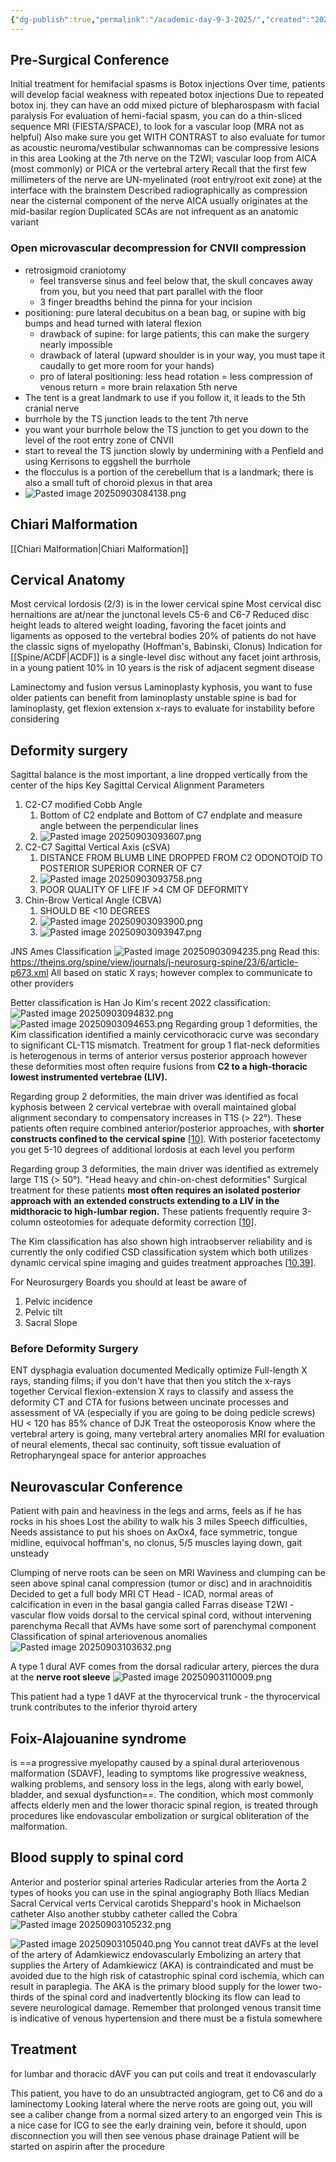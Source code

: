 ```yaml
---
{"dg-publish":true,"permalink":"/academic-day-9-3-2025/","created":"2025-09-03T08:04:36.175-07:00","updated":"2025-09-03T11:07:57.606-07:00"}
---
```



## Pre-Surgical Conference

Initial treatment for hemifacial spasms is Botox injections
	Over time, patients will develop facial weakness with repeated botox injections
	Due to repeated botox inj. they can have an odd mixed picture of blepharospasm with facial paralysis
For evaluation of hemi-facial spasm, you can do a thin-sliced sequence MRI (FIESTA/SPACE), to look for a vascular loop (MRA not as helpful)
	Also make sure you get WITH CONTRAST to also evaluate for tumor as acoustic neuroma/vestibular schwannomas can be compressive lesions in this area 
	Looking at the 7th nerve on the T2WI; vascular loop from AICA (most commonly) or PICA or the vertebral artery
		Recall that the first few millimeters of the nerve are UN-myelinated (root entry/root exit zone) at the interface with the brainstem
		Described radiographically as compression near the cisternal component of the nerve
		AICA usually originates at the mid-basilar region
	Duplicated SCAs are not infrequent as an anatomic variant

### Open microvascular decompression for CNVII compression
- retrosigmoid craniotomy 
	- feel transverse sinus and feel below that, the skull concaves away from you, but you need that part parallel with the floor
	- 3 finger breadths behind the pinna for your incision
- positioning: pure lateral decubitus on a bean bag, or supine with big bumps and head turned with lateral flexion
	- drawback of supine: for large patients, this can make the surgery nearly impossible
	- drawback of lateral (upward shoulder is in your way, you must tape it caudally to get more room for your hands)
	- pro of lateral positioning: less head rotation = less compression of venous return = more brain relaxation
5th nerve
- The tent is a great landmark to use if you follow it, it leads to the 5th cranial nerve
- burrhole by the TS junction leads to the tent
7th nerve
- you want your burrhole below the TS junction to get you down to the level of the root entry zone of CNVII
- start to reveal the TS junction slowly by undermining with a Penfield and using Kerrisons to eggshell the burrhole
- the flocculus is a portion of the cerebellum that is a landmark; there is also a small tuft of choroid plexus in that area
- ![Pasted image 20250903084138.png](/img/user/assets/Pasted%20image%2020250903084138.png)
## Chiari Malformation
[[Chiari Malformation\|Chiari Malformation]]

## Cervical Anatomy
Most cervical lordosis (2/3) is in the lower cervical spine
Most cervical disc hernaitions are at/near the junctonal levels C5-6 and C6-7
Reduced disc height leads to altered weight loading, favoring the facet joints and ligaments as opposed to the vertebral bodies
20% of patients do not have the classic signs of myelopathy (Hoffman's, Babinski, Clonus)
Indication for [[Spine/ACDF\|ACDF]] is a single-level disc without any facet joint arthrosis, in a young patient
10% in 10 years is the risk of adjacent segment disease

Laminectomy and fusion versus Laminoplasty
	kyphosis, you want to fuse 
	older patients can benefit from laminoplasty
	unstable spine is bad for laminoplasty, get flexion extension x-rays to evaluate for instability before considering

## Deformity surgery
Sagittal balance is the most important, a line dropped vertically from the center of the hips
Key Sagittal Cervical Alignment Parameters
1. C2-C7 modified Cobb Angle
	1. Bottom of C2 endplate and Bottom of C7 endplate and measure angle between the perpendicular lines
	2. ![Pasted image 20250903093607.png](/img/user/assets/Pasted%20image%2020250903093607.png)
2. C2-C7 Sagittal Vertical Axis (cSVA)
	1. DISTANCE FROM BLUMB LINE DROPPED FROM C2 ODONOTOID TO POSTERIOR SUPERIOR CORNER OF C7
	2. ![Pasted image 20250903093758.png](/img/user/assets/Pasted%20image%2020250903093758.png)
	3. POOR QUALITY OF LIFE IF >4 CM OF DEFORMITY
3. Chin-Brow Vertical Angle (CBVA)
	1. SHOULD BE <10 DEGREES
	2. ![Pasted image 20250903093900.png](/img/user/assets/Pasted%20image%2020250903093900.png)
	3. ![Pasted image 20250903093947.png](/img/user/assets/Pasted%20image%2020250903093947.png)

JNS Ames Classification
![Pasted image 20250903094235.png](/img/user/assets/Pasted%20image%2020250903094235.png)
Read this: https://thejns.org/spine/view/journals/j-neurosurg-spine/23/6/article-p673.xml
All based on static X rays; however complex to communicate to other providers

Better classification is Han Jo Kim's recent 2022 classification:
![Pasted image 20250903094832.png](/img/user/assets/Pasted%20image%2020250903094832.png)
![Pasted image 20250903094653.png](/img/user/assets/Pasted%20image%2020250903094653.png)
Regarding group 1 deformities, the Kim classification identified a mainly cervicothoracic curve was secondary to significant CL-T1S mismatch. Treatment for group 1 flat-neck deformities is heterogenous in terms of anterior versus posterior approach however these deformities most often require fusions from **C2 to a high-thoracic lowest instrumented vertebrae (LIV).**

Regarding group 2 deformities, the main driver was identified as focal kyphosis between 2 cervical vertebrae with overall maintained global alignment secondary to compensatory increases in T1S (> 22°). These patients often require combined anterior/posterior approaches, with **shorter constructs confined to the cervical spine** [[10](https://www.e-neurospine.org/m/journal/view.php?number=1330#b10-ns-2245864-392)].
	With posterior facetectomy you get 5-10 degrees of additional lordosis at each level you perform

Regarding group 3 deformities, the main driver was identified as extremely large T1S (> 50°). "Head heavy and chin-on-chest deformities" Surgical treatment for these patients **most often requires an isolated posterior approach with an extended constructs extending to a LIV in the midthoracic to high-lumbar region.** These patients frequently require 3-column osteotomies for adequate deformity correction [[10](https://www.e-neurospine.org/m/journal/view.php?number=1330#b10-ns-2245864-392)].

The Kim classification has also shown high intraobserver reliability and is currently the only codified CSD classification system which both utilizes dynamic cervical spine imaging and guides treatment approaches [[10](https://www.e-neurospine.org/m/journal/view.php?number=1330#b10-ns-2245864-392),[39](https://www.e-neurospine.org/m/journal/view.php?number=1330#b39-ns-2245864-392)].


For Neurosurgery Boards you should at least be aware of 
1. Pelvic incidence
2. Pelvic tilt
3. Sacral Slope

### Before Deformity Surgery
ENT dysphagia evaluation documented
Medically optimize
Full-length X rays, standing films; if you don't have that then you stitch the x-rays together
Cervical flexion-extension X rays to classify and assess the deformity
CT and CTA for fusions between uncinate processes and assessment of VA (especially if you are going to be doing pedicle screws)
	HU < 120 has 85% chance of DJK
	Treat the osteoporosis
	Know where the vertebral artery is going, many vertebral artery anomalies
MRI for evaluation of neural elements, thecal sac continuity, soft tissue evaluation of Retropharyngeal space for anterior approaches

## Neurovascular Conference
Patient with pain and heaviness in the legs and arms, feels as if he has rocks in his shoes
Lost the ability to walk his 3 miles
Speech difficulties, Needs assistance to put his shoes on
AxOx4, face symmetric, tongue midline, equivocal hoffman's, no clonus, 5/5 muscles laying down, gait unsteady


Clumping of nerve roots can be seen on MRI
	Waviness and clumping can be seen above spinal canal compression (tumor or disc) and in arachnoiditis
Decided to get a full body MRI
CT Head - ICAD, normal areas of calcification in even in the basal gangia called Farras disease
T2WI - vascular flow voids dorsal to the cervical spinal cord, without intervening parenchyma
	Recall that AVMs have some sort of parenchymal component
Classification of spinal arteriovenous anomalies
![Pasted image 20250903103632.png](/img/user/assets/Pasted%20image%2020250903103632.png)

A type 1 dural AVF comes from the dorsal radicular artery, pierces the dura at the **nerve root sleeve**
![Pasted image 20250903110009.png](/img/user/assets/Pasted%20image%2020250903110009.png)

This patient had a type 1 dAVF at the thyrocervical trunk - the thyrocervical trunk contributes to the inferior thyroid artery

## Foix-Alajouanine syndrome 
is ==a progressive myelopathy caused by a spinal dural arteriovenous malformation (SDAVF), leading to symptoms like progressive weakness, walking problems, and sensory loss in the legs, along with early bowel, bladder, and sexual dysfunction==. The condition, which most commonly affects elderly men and the lower thoracic spinal region, is treated through procedures like endovascular embolization or surgical obliteration of the malformation.

## Blood supply to spinal cord
Anterior and posterior spinal arteries
Radicular arteries from the Aorta
2 types of hooks you can use in the spinal angiography
	Both Iliacs
	Median Sacral
	Cervical verts
	Cervical carotids
Sheppard's hook in Michaelson catheter
Also another stubby catheter called the Cobra
![Pasted image 20250903105232.png](/img/user/assets/Pasted%20image%2020250903105232.png)

![Pasted image 20250903105040.png](/img/user/assets/Pasted%20image%2020250903105040.png)
You cannot treat dAVFs at the level of the artery of Adamkiewicz endovascularly
	Embolizing an artery that supplies the Artery of Adamkiewicz (AKA) is contraindicated and must be avoided due to the high risk of catastrophic spinal cord ischemia, which can result in paraplegia. The AKA is the primary blood supply for the lower two-thirds of the spinal cord and inadvertently blocking its flow can lead to severe neurological damage.
Remember that prolonged venous transit time is indicative of venous hypertension and there must be a fistula somewhere

## Treatment
for lumbar and thoracic dAVF you can put coils and treat it endovascularly

This patient, you have to do an unsubtracted angiogram, get to C6 and do a laminectomy
Looking lateral where the nerve roots are going out, you will see a caliber change from a normal sized artery to an engorged vein
This is a nice case for ICG to see the early draining vein, before it should, upon disconnection you will then see venous phase drainage
Patient will be started on aspirin after the procedure
